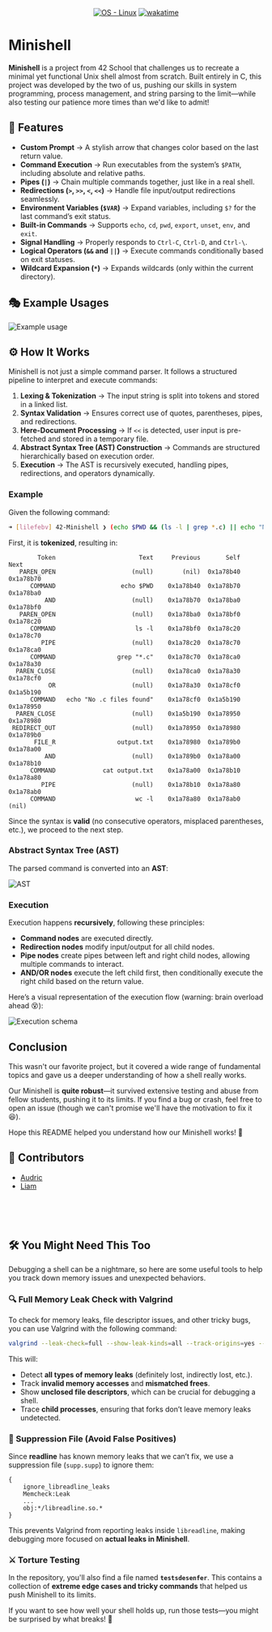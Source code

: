 <p align='center'>
   <a href="https://www.linux.org/">
      <img src="https://img.shields.io/badge/OS-Linux-blue?logo=linux&logoColor=white"
            alt="OS - Linux"></a>
   <a href="https://wakatime.com/badge/user/7d36b55a-b5ff-46c4-b7fd-57604568d382/project/7646dba2-55e4-45a5-87c0-3e0fecfb92a5">
      <img src="https://wakatime.com/badge/user/7d36b55a-b5ff-46c4-b7fd-57604568d382/project/7646dba2-55e4-45a5-87c0-3e0fecfb92a5.svg"
            alt="wakatime"></a>
</p>

# Minishell

**Minishell** is a project from 42 School that challenges us to recreate a minimal yet functional Unix shell almost from scratch. Built entirely in C, this project was developed by the two of us, pushing our skills in system programming, process management, and string parsing to the limit—while also testing our patience more times than we'd like to admit!

## 🚀 Features

- **Custom Prompt** → A stylish arrow that changes color based on the last return value.  
- **Command Execution** → Run executables from the system’s `$PATH`, including absolute and relative paths.  
- **Pipes (`|`)** → Chain multiple commands together, just like in a real shell.  
- **Redirections (`>`, `>>`, `<`, `<<`)** → Handle file input/output redirections seamlessly.  
- **Environment Variables (`$VAR`)** → Expand variables, including `$?` for the last command’s exit status.  
- **Built-in Commands** → Supports `echo`, `cd`, `pwd`, `export`, `unset`, `env`, and `exit`.  
- **Signal Handling** → Properly responds to `Ctrl-C`, `Ctrl-D`, and `Ctrl-\`.  
- **Logical Operators (`&&` and `||`)** → Execute commands conditionally based on exit statuses.  
- **Wildcard Expansion (`*`)** → Expands wildcards (only within the current directory).  

## 🎭 Example Usages

![Example usage](./img/example.png)  

## ⚙️ How It Works

Minishell is not just a simple command parser. It follows a structured pipeline to interpret and execute commands:

1. **Lexing & Tokenization** → The input string is split into tokens and stored in a linked list.
2. **Syntax Validation** → Ensures correct use of quotes, parentheses, pipes, and redirections.
3. **Here-Document Processing** → If `<<` is detected, user input is pre-fetched and stored in a temporary file.
4. **Abstract Syntax Tree (AST) Construction** → Commands are structured hierarchically based on execution order.
5. **Execution** → The AST is recursively executed, handling pipes, redirections, and operators dynamically.

### Example  

Given the following command:  

```bash
➜ [lilefebv] 42-Minishell ❯ (echo $PWD && (ls -l | grep *.c) || echo "No .c files found") > output.txt && cat output.txt | wc -l
```

First, it is **tokenized**, resulting in:  

```
        Token                       Text     Previous       Self       Next
   PAREN_OPEN                     (null)        (nil)  0x1a78b40  0x1a78b70
      COMMAND                  echo $PWD    0x1a78b40  0x1a78b70  0x1a78ba0
          AND                     (null)    0x1a78b70  0x1a78ba0  0x1a78bf0
   PAREN_OPEN                     (null)    0x1a78ba0  0x1a78bf0  0x1a78c20
      COMMAND                      ls -l    0x1a78bf0  0x1a78c20  0x1a78c70
         PIPE                     (null)    0x1a78c20  0x1a78c70  0x1a78ca0
      COMMAND                 grep "*.c"    0x1a78c70  0x1a78ca0  0x1a78a30
  PAREN_CLOSE                     (null)    0x1a78ca0  0x1a78a30  0x1a78cf0
           OR                     (null)    0x1a78a30  0x1a78cf0  0x1a5b190
      COMMAND   echo "No .c files found"    0x1a78cf0  0x1a5b190  0x1a78950
  PAREN_CLOSE                     (null)    0x1a5b190  0x1a78950  0x1a78980
 REDIRECT_OUT                     (null)    0x1a78950  0x1a78980  0x1a789b0
       FILE_R                 output.txt    0x1a78980  0x1a789b0  0x1a78a00
          AND                     (null)    0x1a789b0  0x1a78a00  0x1a78b10
      COMMAND             cat output.txt    0x1a78a00  0x1a78b10  0x1a78a80
         PIPE                     (null)    0x1a78b10  0x1a78a80  0x1a78ab0
      COMMAND                      wc -l    0x1a78a80  0x1a78ab0      (nil)
```

Since the syntax is **valid** (no consecutive operators, misplaced parentheses, etc.), we proceed to the next step.  

### Abstract Syntax Tree (AST)  

The parsed command is converted into an **AST**:  

![AST](img/ast.png)  

### Execution

Execution happens **recursively**, following these principles:
- **Command nodes** are executed directly.
- **Redirection nodes** modify input/output for all child nodes.
- **Pipe nodes** create pipes between left and right child nodes, allowing multiple commands to interact.
- **AND/OR nodes** execute the left child first, then conditionally execute the right child based on the return value.

Here’s a visual representation of the execution flow (warning: brain overload ahead 😵):  

![Execution schema](img/exec.png)

## Conclusion  

This wasn't our favorite project, but it covered a wide range of fundamental topics and gave us a deeper understanding of how a shell really works.  

Our Minishell is **quite robust**—it survived extensive testing and abuse from fellow students, pushing it to its limits. If you find a bug or crash, feel free to open an issue (though we can't promise we'll have the motivation to fix it 😆).

Hope this README helped you understand how our Minishell works! 🚀

## 🔗 Contributors
- [Audric](https://github.com/pandhacker)
- [Liam](https://github.com/Liammmmmmmm)

</br></br></br>

## 🛠 You Might Need This Too  

Debugging a shell can be a nightmare, so here are some useful tools to help you track down memory issues and unexpected behaviors.  

### 🔍 Full Memory Leak Check with Valgrind  

To check for memory leaks, file descriptor issues, and other tricky bugs, you can use Valgrind with the following command:

```bash
valgrind --leak-check=full --show-leak-kinds=all --track-origins=yes --show-mismatched-frees=yes --track-fds=yes --trace-children=yes --suppressions=supp.supp ./minishell
```  

This will:  
- Detect **all types of memory leaks** (definitely lost, indirectly lost, etc.).  
- Track **invalid memory accesses** and **mismatched frees**.  
- Show **unclosed file descriptors**, which can be crucial for debugging a shell.  
- Trace **child processes**, ensuring that forks don’t leave memory leaks undetected.  

### 📜 Suppression File (Avoid False Positives)  

Since **readline** has known memory leaks that we can’t fix, we use a suppression file (`supp.supp`) to ignore them:  

```text
{
    ignore_libreadline_leaks
    Memcheck:Leak
    ...
    obj:*/libreadline.so.*
}
```  

This prevents Valgrind from reporting leaks inside `libreadline`, making debugging more focused on **actual leaks in Minishell**.  


### ⚔️ Torture Testing  

In the repository, you'll also find a file named **`testsdesenfer`**. This contains a collection of **extreme edge cases and tricky commands** that helped us push Minishell to its limits.  

If you want to see how well your shell holds up, run those tests—you might be surprised by what breaks! 🚀